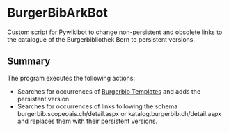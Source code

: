 # BurgerBibArkBot
Custom script for Pywikibot to change non-persistent and obsolete links to the catalogue of the Burgerbibliothek Bern to persistent versions.

## Summary
The program executes the following actions:
* Searches for occurrences of [Burgerbib Templates](https://de.wikipedia.org/wiki/Vorlage:BurgerBib) and adds the persistent version.
* Searches for occurrences of links following the schema burgerbib.scopeoais.ch/detail.aspx or katalog.burgerbib.ch/detail.aspx and replaces them with their persistent versions.
